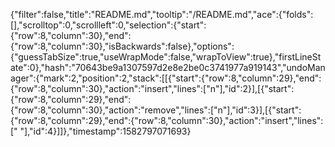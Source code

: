{"filter":false,"title":"README.md","tooltip":"/README.md","ace":{"folds":[],"scrolltop":0,"scrollleft":0,"selection":{"start":{"row":8,"column":30},"end":{"row":8,"column":30},"isBackwards":false},"options":{"guessTabSize":true,"useWrapMode":false,"wrapToView":true},"firstLineState":0},"hash":"70643be9a1307597d2e8e2be0c3741977a919143","undoManager":{"mark":2,"position":2,"stack":[[{"start":{"row":8,"column":29},"end":{"row":8,"column":30},"action":"insert","lines":["n"],"id":2}],[{"start":{"row":8,"column":29},"end":{"row":8,"column":30},"action":"remove","lines":["n"],"id":3}],[{"start":{"row":8,"column":29},"end":{"row":8,"column":30},"action":"insert","lines":[" "],"id":4}]]},"timestamp":1582797071693}